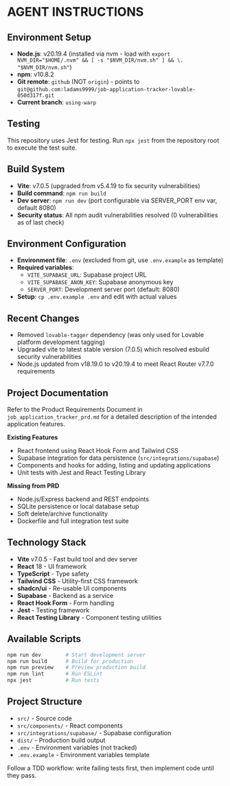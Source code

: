 # AGENT INSTRUCTIONS

## Environment Setup
- **Node.js**: v20.19.4 (installed via nvm - load with `export NVM_DIR="$HOME/.nvm" && [ -s "$NVM_DIR/nvm.sh" ] && \. "$NVM_DIR/nvm.sh"`)
- **npm**: v10.8.2
- **Git remote**: `github` (NOT `origin`) - points to `git@github.com:ladams9999/job-application-tracker-lovable-050d317f.git`
- **Current branch**: `using-warp`

## Testing
This repository uses Jest for testing. Run `npx jest` from the repository root to execute the test suite.

## Build System
- **Vite**: v7.0.5 (upgraded from v5.4.19 to fix security vulnerabilities)
- **Build command**: `npm run build`
- **Dev server**: `npm run dev` (port configurable via SERVER_PORT env var, default 8080)
- **Security status**: All npm audit vulnerabilities resolved (0 vulnerabilities as of last check)

## Environment Configuration
- **Environment file**: `.env` (excluded from git, use `.env.example` as template)
- **Required variables**:
  - `VITE_SUPABASE_URL`: Supabase project URL
  - `VITE_SUPABASE_ANON_KEY`: Supabase anonymous key
  - `SERVER_PORT`: Development server port (default: 8080)
- **Setup**: `cp .env.example .env` and edit with actual values

## Recent Changes
- Removed `lovable-tagger` dependency (was only used for Lovable platform development tagging)
- Upgraded vite to latest stable version (7.0.5) which resolved esbuild security vulnerabilities
- Node.js updated from v18.19.0 to v20.19.4 to meet React Router v7.7.0 requirements

## Project Documentation
Refer to the Product Requirements Document in `job_application_tracker_prd.md` for a detailed description of the intended application features.

**Existing Features**
- React frontend using React Hook Form and Tailwind CSS
- Supabase integration for data persistence (`src/integrations/supabase`)
- Components and hooks for adding, listing and updating applications
- Unit tests with Jest and React Testing Library

**Missing from PRD**
- Node.js/Express backend and REST endpoints
- SQLite persistence or local database setup
- Soft delete/archive functionality
- Dockerfile and full integration test suite

## Technology Stack
- **Vite** v7.0.5 - Fast build tool and dev server
- **React** 18 - UI framework
- **TypeScript** - Type safety
- **Tailwind CSS** - Utility-first CSS framework
- **shadcn/ui** - Re-usable UI components
- **Supabase** - Backend as a service
- **React Hook Form** - Form handling
- **Jest** - Testing framework
- **React Testing Library** - Component testing utilities

## Available Scripts
```sh
npm run dev        # Start development server
npm run build      # Build for production
npm run preview    # Preview production build
npm run lint       # Run ESLint
npx jest           # Run tests
```

## Project Structure
- `src/` - Source code
- `src/components/` - React components
- `src/integrations/supabase/` - Supabase configuration
- `dist/` - Production build output
- `.env` - Environment variables (not tracked)
- `.env.example` - Environment variables template

Follow a TDD workflow: write failing tests first, then implement code until they pass.
